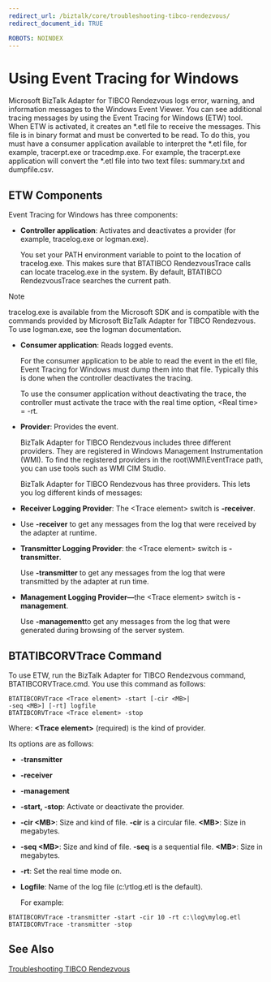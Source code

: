 ```yaml
---
redirect_url: /biztalk/core/troubleshooting-tibco-rendezvous/
redirect_document_id: TRUE

ROBOTS: NOINDEX
--- 
```


# Using Event Tracing for Windows
Microsoft BizTalk Adapter for TIBCO Rendezvous logs error, warning, and information messages to the Windows Event Viewer. You can see additional tracing messages by using the Event Tracing for Windows (ETW) tool. When ETW is activated, it creates an *.etl file to receive the messages. This file is in binary format and must be converted to be read. To do this, you must have a consumer application available to interpret the \*.etl file, for example, tracerpt.exe or tracedmp.exe. For example, the tracerpt.exe application will convert the \*.etl file into two text files: summary.txt and dumpfile.csv.  
  
## ETW Components  
 Event Tracing for Windows has three components:  
  
-   **Controller application**: Activates and deactivates a provider (for example, tracelog.exe or logman.exe).  
  
     You set your PATH environment variable to point to the location of tracelog.exe. This makes sure that BTATIBCO RendezvousTrace calls can locate tracelog.exe in the system. By default, BTATIBCO RendezvousTrace searches the current path.  
  
> [!NOTE]
>  tracelog.exe is available from the Microsoft SDK and is compatible with the commands provided by Microsoft BizTalk Adapter for TIBCO Rendezvous. To use logman.exe, see the logman documentation.  
  
- **Consumer application**: Reads logged events.  
  
   For the consumer application to be able to read the event in the etl file, Event Tracing for Windows must dump them into that file. Typically this is done when the controller deactivates the tracing.  
  
   To use the consumer application without deactivating the trace, the controller must activate the trace with the real time option, \<Real time\> = -rt.  
  
- **Provider**: Provides the event.  
  
   BizTalk Adapter for TIBCO Rendezvous includes three different providers. They are registered in Windows Management Instrumentation (WMI). To find the registered providers in the root\WMI\EventTrace path, you can use tools such as WMI CIM Studio.  
  
  BizTalk Adapter for TIBCO Rendezvous has three providers. This lets you log different kinds of messages:  
  
- **Receiver Logging Provider**: The \<Trace element\> switch is **-receiver**.  
  
- Use **-receiver** to get any messages from the log that were received by the adapter at runtime.  
  
- **Transmitter Logging Provider**: the \<Trace element\> switch is **-transmitter**.  
  
   Use **-transmitter** to get any messages from the log that were transmitted by the adapter at run time.  
  
- <strong>Management Logging Provider—</strong>the \<Trace element\> switch is **-management**.  
  
   Use **-management**to get any messages from the log that were generated during browsing of the server system.  
  
## BTATIBCORVTrace Command  
 To use ETW, run the BizTalk Adapter for TIBCO Rendezvous command, BTATIBCORVTrace.cmd. You use this command as follows:  
  
```  
BTATIBCORVTrace <Trace element> -start [-cir <MB>|   
-seq <MB>] [-rt] logfile  
BTATIBCORVTrace <Trace element> -stop  
```  
  
 Where: **\<Trace element\>** (required) is the kind of provider.  
  
 Its options are as follows:  
  
- **-transmitter**  
  
- **-receiver**  
  
- **-management**  
  
- **-start, -stop**: Activate or deactivate the provider.  
  
- **-cir \<MB\>**: Size and kind of file. **-cir** is a circular file. **\<MB\>**: Size in megabytes.  
  
- **-seq \<MB\>**: Size and kind of file. **-seq** is a sequential file. **\<MB\>**: Size in megabytes.  
  
- **-rt**: Set the real time mode on.  
  
- **Logfile**: Name of the log file (c:\rtlog.etl is the default).  
  
  For example:  
  
```  
BTATIBCORVTrace -transmitter -start -cir 10 -rt c:\log\mylog.etl  
BTATIBCORVTrace -transmitter -stop  
```  
  
## See Also  
 [Troubleshooting TIBCO Rendezvous](../core/troubleshooting-tibco-rendezvous.md)